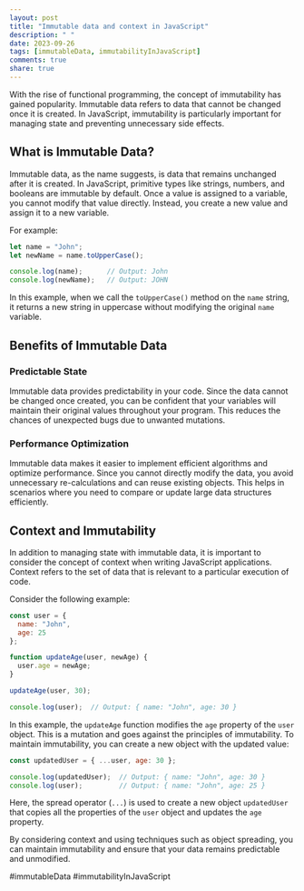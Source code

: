 ```yaml
---
layout: post
title: "Immutable data and context in JavaScript"
description: " "
date: 2023-09-26
tags: [immutableData, immutabilityInJavaScript]
comments: true
share: true
---
```


With the rise of functional programming, the concept of immutability has gained popularity. Immutable data refers to data that cannot be changed once it is created. In JavaScript, immutability is particularly important for managing state and preventing unnecessary side effects.

## What is Immutable Data?

Immutable data, as the name suggests, is data that remains unchanged after it is created. In JavaScript, primitive types like strings, numbers, and booleans are immutable by default. Once a value is assigned to a variable, you cannot modify that value directly. Instead, you create a new value and assign it to a new variable.

For example:

```javascript
let name = "John";
let newName = name.toUpperCase();

console.log(name);      // Output: John
console.log(newName);   // Output: JOHN
```

In this example, when we call the `toUpperCase()` method on the `name` string, it returns a new string in uppercase without modifying the original `name` variable.

## Benefits of Immutable Data

### Predictable State

Immutable data provides predictability in your code. Since the data cannot be changed once created, you can be confident that your variables will maintain their original values throughout your program. This reduces the chances of unexpected bugs due to unwanted mutations.

### Performance Optimization

Immutable data makes it easier to implement efficient algorithms and optimize performance. Since you cannot directly modify the data, you avoid unnecessary re-calculations and can reuse existing objects. This helps in scenarios where you need to compare or update large data structures efficiently.

## Context and Immutability

In addition to managing state with immutable data, it is important to consider the concept of context when writing JavaScript applications. Context refers to the set of data that is relevant to a particular execution of code.

Consider the following example:

```javascript
const user = {
  name: "John",
  age: 25
};

function updateAge(user, newAge) {
  user.age = newAge;
}

updateAge(user, 30);

console.log(user);  // Output: { name: "John", age: 30 }
```

In this example, the `updateAge` function modifies the `age` property of the `user` object. This is a mutation and goes against the principles of immutability. To maintain immutability, you can create a new object with the updated value:

```javascript
const updatedUser = { ...user, age: 30 };

console.log(updatedUser);  // Output: { name: "John", age: 30 }
console.log(user);         // Output: { name: "John", age: 25 }
```

Here, the spread operator (`...`) is used to create a new object `updatedUser` that copies all the properties of the `user` object and updates the `age` property.

By considering context and using techniques such as object spreading, you can maintain immutability and ensure that your data remains predictable and unmodified.

#immutableData #immutabilityInJavaScript
